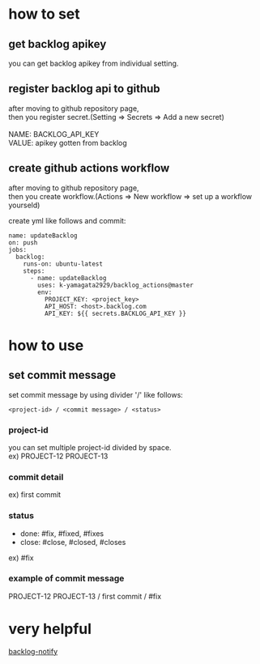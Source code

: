 # how to set
## get backlog apikey
you can get backlog apikey from individual setting.

## register backlog api to github
after moving to github repository page,<br>
then you register secret.(Setting ⇒ Secrets ⇒ Add a new secret)<br>
<br>
 NAME: BACKLOG_API_KEY<br>
 VALUE: apikey gotten from backlog
 
## create github actions workflow
after moving to github repository page,<br>
then you create workflow.(Actions ⇒ New workflow ⇒ set up a workflow yourseld)

create yml like follows and commit:
```
name: updateBacklog
on: push
jobs:
  backlog:
    runs-on: ubuntu-latest
    steps:
      - name: updateBacklog
        uses: k-yamagata2929/backlog_actions@master
        env:
          PROJECT_KEY: <project_key>
          API_HOST: <host>.backlog.com
          API_KEY: ${{ secrets.BACKLOG_API_KEY }}
```

# how to use
## set commit message
set commit message by using divider '/' like follows:<br>
```
<project-id> / <commit message> / <status>
```

### project-id
you can set multiple project-id divided by space.<br>
ex) PROJECT-12 PROJECT-13

### commit detail
ex) first commit

### status
 - done: #fix, #fixed, #fixes
 - close: #close, #closed, #closes

ex) #fix

### example of commit message
PROJECT-12 PROJECT-13 / first commit / #fix


# very helpful
[backlog-notify](https://github.com/bicstone/backlog-notify)
